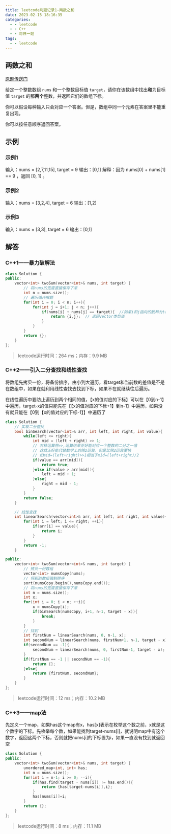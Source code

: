 ```yaml
---
title: leetcode刷题记录1-两数之和
date: 2023-02-15 18:16:35
categories:
  - - leetcode
  - - C++
  - - 每日一题
tags:
  - - leetcode
---
```


## 两数之和

[原题传送门](https://leetcode.cn/problems/two-sum/description/)

给定一个整数数组 `nums` 和一个整数目标值 `target`，请你在该数组中找出**和**为目标值 `target`  的那**两个**整数，并返回它们的数组下标。

你可以假设每种输入只会对应一个答案。但是，数组中同一个元素在答案里不能重复出现。

你可以按任意顺序返回答案。

## 示例

### 示例1

输入：nums = [2,7,11,15], target = 9
输出：[0,1]
解释：因为 nums[0] + nums[1] == 9 ，返回 [0, 1] 。

### 示例2

输入：nums = [3,2,4], target = 6
输出：[1,2]

### 示例3

输入：nums = [3,3], target = 6
输出：[0,1]

## 解答

### C++1——暴力破解法

```c++
class Solution {
public:
    vector<int> twoSum(vector<int>& nums, int target) {
        // 将nums的宽度直接保存下来
        int n = nums.size();
        // 遍历循环解题
        for(int i = 0; i < n; i++){
            for(int j = i+1; j < n; j++){
                if(nums[i] + nums[j] == target){  //如果i和j指向的数和为target就是答案 
                    return {i,j};  // 返回vector类型值
                }
            }
        }
        return {};
    }
};
```
> leetcode运行时间：264 ms；内存：9.9 MB

### C++2——引入二分查找和线性查找

将数组先拷贝一份，将备份排序，由小到大遍历，看target和当前数的差值是不是在数组中，如果在就利用线性查找去找到下标，如果不在就继续往后遍历。

在线性遍历中要防止遍历到两个相同的值，【x的值对应的下标】可以在【0到n-1】中遍历，target-x的值只能先在【【x的值对应的下标+1】到n-1】中遍历，如果没有就只能在【0到【x的值对应的下标-1】】中遍历了

```c++
class Solution {
    // 实现二分查找
    bool binSearch(vector<int>& arr, int left, int right, int value){
        while(left <= right){
            int mid = (left + right) >> 1;
            // 右移运算符>>,运算结果正好能对应一个整数的二分之一值
            // 这就正好能代替数学上的除2运算，但是比除2运算要快
            // 如mid=(left+right)>>1相当于mid=(left+right)/2
            if(value == arr[mid]){
                return true;
            }else if(value > arr[mid]){
                left = mid + 1;
            }else{
                right = mid - 1;
            }
        }
        return false;
    }

    // 线性查找
    int linearSearch(vector<int>& arr, int left, int right, int value){
        for(int i = left; i <= right; ++i){
            if(arr[i] == value){
                return i;
            }
        }
        return -1;
    }

public:
    vector<int> twoSum(vector<int>& nums, int target) {
        // 拷贝一份数组
        vector<int> numsCopy(nums);
        // 将新的数组强制排序
        sort(numsCopy.begin(),numsCopy.end());
        // 将nums的宽度直接保存下来
        int n = nums.size();
        int x;
        for(int i = 0; i < n; ++i){
            x = numsCopy[i];
            if(binSearch(numsCopy, i+1, n-1, target - x)){
                break;
            }
        }
        // 找到
        int firstNum = linearSearch(nums, 0, n-1, x);
        int secondNum = linearSearch(nums, firstNum+1, n-1, target - x);
        if(secondNum == -1){
            secondNum = linearSearch(nums, 0, firstNum-1, target - x);
        }
        if(firstNum == -1 || secondNum == -1){
            return {};
        }else{
            return {firstNum, secondNum};
        }
    }
};
```

> leetcode运行时间：12 ms；内存：10.2 MB

### C++3——map法

先定义一个map，如果has这个map有x，has[x]表示在枚举这个数之前，x就是这个数字的下标。先枚举每个数，如果能找到target-nums[i]，就说明map中有这个数字，返回这两个下标，否则就把nums[i]的下标置为i，如果一直没有找到就返回空

```c++
class Solution {
public:
    vector<int> twoSum(vector<int>& nums, int target) {
        unordered_map<int, int> has;
        int n = nums.size();
        for(int i = n-1; i >= 0; --i){
            if(has.find(target - nums[i]) != has.end()){
                return {has[target-nums[i]],i};
            }
            has[nums[i]]=i;
        }
        return {};
    }
};
```

> leetcode运行时间：8 ms；内存：11.1 MB